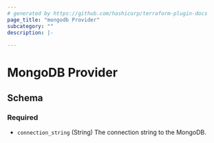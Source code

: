 ```yaml
---
# generated by https://github.com/hashicorp/terraform-plugin-docs
page_title: "mongodb Provider"
subcategory: ""
description: |-
  
---
```


# MongoDB Provider

<!-- schema generated by tfplugindocs -->
## Schema

### Required

- `connection_string` (String) The connection string to the MongoDB.
